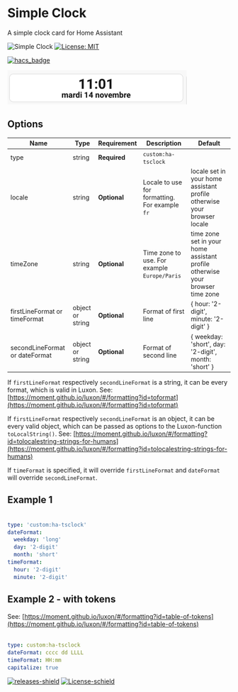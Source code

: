 # Simple Clock

A simple clock card for Home Assistant

![Simple Clock](https://img.shields.io/github/v/release/trollix/ha-lovelace-tsclock)
[![License: MIT](https://img.shields.io/badge/License-MIT-yellow.svg)](LICENSE)

[![hacs_badge](https://img.shields.io/badge/HACS-Default-orange.svg?style=flat)](https://github.com/custom-components/hacs)



![Image of Simple Clock Card](https://github.com/trollix/ha-lovelace-tsclock/blob/main/img01-fr.png?raw=true)

## Options

| Name              | Type    | Requirement  | Description                                 | Default             |
| ----------------- | ------- | ------------ | ------------------------------------------- | ------------------- |
| type              | string  | **Required** | `custom:ha-tsclock`                         |                     |
| locale            | string  | **Optional** | Locale to use for formatting. For example `fr` | locale set in your home assistant profile otherwise your browser locale |
| timeZone          | string  | **Optional** | Time zone to use. For example `Europe/Paris`   | time zone set in your home assistant profile otherwise your browser time zone |
| firstLineFormat or timeFormat  | object or string | **Optional** | Format of first line         | { hour: '2-digit', minute: '2-digit' } |
| secondLineFormat or dateFormat | object or string | **Optional** | Format of second line        | { weekday: 'short', day: '2-digit', month: 'short' } |

If `firstLineFormat` respectively `secondLineFormat` is a string, it can be every format, which is valid in Luxon.
See: [https://moment.github.io/luxon/#/formatting?id=toformat](https://moment.github.io/luxon/#/formatting?id=toformat)

If `firstLineFormat` respectively `secondLineFormat` is an object, it can be every valid object, which can be passed as options to the Luxon-function `toLocalString()`.
See: [https://moment.github.io/luxon/#/formatting?id=tolocalestring-strings-for-humans](https://moment.github.io/luxon/#/formatting?id=tolocalestring-strings-for-humans)

If `timeFormat` is specified, it will override `firstLineFormat` and `dateFormat` will override `secondLineFormat`.

## Example 1

```yaml

type: 'custom:ha-tsclock'
dateFormat:
  weekday: 'long'
  day: '2-digit'
  month: 'short'
timeFormat:
  hour: '2-digit'
  minute: '2-digit'
```

## Example 2 - with tokens

See: [https://moment.github.io/luxon/#/formatting?id=table-of-tokens](https://moment.github.io/luxon/#/formatting?id=table-of-tokens)

```yaml

type: custom:ha-tsclock
dateFormat: cccc dd LLLL
timeFormat: HH:mm
capitalize: true

```

[![releases-shield](https://img.shields.io/github/release-date/trollix/ha-lovelace-tsclock)](https://img.shields.io/github/release-date/trollix/ha-lovelace-tsclock)
[![License-schield](https://img.shields.io/github/license/trollix/ha-lovelace-tsclock)](https://img.shields.io/github/license/trollix/ha-lovelace-tsclock)

